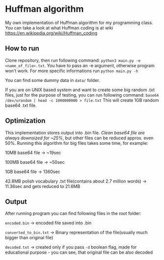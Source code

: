 # Huffman algorithm
My own implementation of Huffman algorithm for my programming class. You can take a look at what Huffman coding is at wiki https://en.wikipedia.org/wiki/Huffman_coding

## How to run
Clone repository, then run following command: ` python3 main.py -e <name_of_file>.txt `.
You have to pass an -e argument, otherwise program won't work. For more specific informations run `python main.py -h`

You can find some dummy data in `data/` folder. 

If you are on UNIX based system and want to create some big random .txt files, just for the purpose of testing, you can run following command:
`base64 /dev/urandom | head -c 1000000000 > file.txt`
This will create 1GB random base64 .txt file.

## Optimization
This implementation stores output into .bin file. *Clean base64 file are always downsized for ~25%*, but other files can be reduced approx. even 50%. 
Running this algorithm for big files takes some time, for example:

10MB base64 file -> ~19sec

100MB base64 file -> ~50sec

1GB base64 file -> 1360sec

42.8MB polish vocabulary .txt file(contains about 2.7 million words) -> 11.36sec and gets reduced to 21.6MB

## Output
After running program you can find following files in the root folder:

`encoded.bin` -> encoded file saved into .bin

`converted_to_bin.txt` -> Binary representation of the file(usually much bigger than original file)

`decoded.txt` -> created only if you pass `-d` boolean flag, made for educational purpose - you can see, that original file can be also decoded
